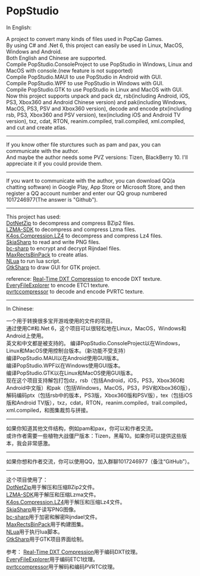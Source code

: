 # PopStudio
In English:  
  
A project to convert many kinds of files used in PopCap Games.  
By using C# and .Net 6, this project can easily be used in Linux, MacOS, Windows and Android.  
Both English and Chinese are supported.  
Compile PopStudio.ConsoleProject to use PopStudio in Windows, Linux and MacOS with console.(new feature is not supported)  
Compile PopStudio.MAUI to use PopStudio in Android with GUI.  
Compile PopStudio.WPF to use PopStudio in Windows with GUI.  
Compile PopStudio.GTK to use PopStudio in Linux and MacOS with GUI.  
Now this project supports unpack and pack dz, rsb(including Android, iOS, PS3, Xbox360 and Android Chinese version) and pak(including Windows, MacOS, PS3, PSV and Xbox360 version), decode and encode ptx(including rsb, PS3, Xbox360 and PSV version), tex(including iOS and Android TV version), txz, cdat, RTON, reanim.compiled, trail.compiled, xml.compiled, and cut and create atlas.  
___
If you know other file sturctures such as pam and pax, you can communicate with the author.  
And maybe the author needs some PVZ versions: Tizen, BlackBerry 10. I'll appreciate it if you could provide them.  
___
If you want to communicate with the author, you can download QQ(a chatting software) in Google Play, App Store or Microsoft Store, and then register a QQ account number and enter our QQ group numbered 1017246977(The answer is "Github").
___
This project has used:  
[DotNetZip](https://github.com/eropple/dotnetzip) to decompress and compress BZip2 files.  
[LZMA-SDK](https://github.com/monemihir/LZMA-SDK) to decompress and compress Lzma files.  
[K4os.Compression.LZ4](https://github.com/MiloszKrajewski/K4os.Compression.LZ4) to decompress and compress Lz4 files.  
[SkiaSharp](https://github.com/mono/SkiaSharp) to read and write PNG files.  
[bc-sharp](https://github.com/novotnyllc/bc-csharp) to encrypt and decrypt Rijndael files.  
[MaxRectsBinPack](http://wiki.unity3d.com/index.php/MaxRectsBinPack) to create atlas.  
[NLua](https://github.com/NLua/NLua) to run lua script.  
[GtkSharp](https://github.com/GtkSharp/GtkSharp) to draw GUI for GTK project.  
  
reference:
[Real-Time DXT Compression](https://www.researchgate.net/publication/259000525_Real-Time_DXT_Compression) to encode DXT texture.  
[EveryFileExplorer](https://github.com/Gericom/EveryFileExplorer) to encode ETC1 texture.  
[pvrtccompressor](https://bitbucket.org/jthlim/pvrtccompressor) to decode and encode PVRTC texture.  
___
In Chinese:  
  
一个用于转换很多宝开游戏使用的文件的项目。  
通过使用C#和.Net 6，这个项目可以很轻松地在Linux，MacOS，Windows和Android上使用。  
英文和中文都是被支持的。
编译PopStudio.ConsoleProject以在Windows，Linux和MacOS使用控制台版本。（新功能不受支持）  
编译PopStudio.MAUI以在Android使用GUI版本。  
编译PopStudio.WPF以在Windows使用GUI版本。  
编译PopStudio.GTK以在Linux和MacOS使用GUI版本。  
现在这个项目支持解包打包dz，rsb（包括Android，iOS，PS3，Xbox360和Android中文版）和pak（包括Windows，MacOS，PS3，PSV和Xbox360版），解码编码ptx（包括rsb中的版本，PS3版，Xbox360版和PSV版），tex（包括iOS版和Android TV版），txz，cdat，RTON，reanim.compiled，trail.compiled，xml.compiled，和图集裁剪与拼接。  
___
如果你知道其他文件结构，例如pam和pax，你可以和作者交流。  
或许作者需要一些植物大战僵尸版本：Tizen，黑莓10。如果你可以提供这些版本，我会非常感激。  
___
如果你想和作者交流，你可以使用QQ，加入群聊1017246977（备注“GitHub”）。
___
这个项目使用了：  
[DotNetZip](https://github.com/eropple/dotnetzip)用于解压和压缩BZip2文件。  
[LZMA-SDK](https://github.com/monemihir/LZMA-SDK)用于解压和压缩Lzma文件。  
[K4os.Compression.LZ4](https://github.com/MiloszKrajewski/K4os.Compression.LZ4)用于解压和压缩Lz4文件。  
[SkiaSharp](https://github.com/mono/SkiaSharp)用于读写PNG图像。  
[bc-sharp](https://github.com/novotnyllc/bc-csharp)用于加密和解密Rijndael文件。  
[MaxRectsBinPack](http://wiki.unity3d.com/index.php/MaxRectsBinPack)用于构建图集。  
[NLua](https://github.com/NLua/NLua)用于执行lua脚本。  
[GtkSharp](https://github.com/GtkSharp/GtkSharp)用于GTK项目界面绘制。  
  
参考：
[Real-Time DXT Compression](https://www.researchgate.net/publication/259000525_Real-Time_DXT_Compression)用于编码DXT纹理。  
[EveryFileExplorer](https://github.com/Gericom/EveryFileExplorer)用于编码ETC1纹理。  
[pvrtccompressor](https://bitbucket.org/jthlim/pvrtccompressor)用于解码和编码PVRTC纹理。  